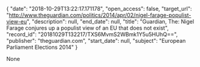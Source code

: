 {
  "date": "2018-10-29T13:22:17.171178", 
  "open_access": false, 
  "target_url": "http://www.theguardian.com/politics/2014/apr/02/nigel-farage-populist-view-eu", 
  "description": null, 
  "end_date": null, 
  "title": "Guardian, The: Nigel Farage conjures up a populist view of an EU that does not exist", 
  "record_id": "20181029T132217/TXS6MvmS2WBmk1Y5u5HUhQ==", 
  "publisher": "theguardian.com", 
  "start_date": null, 
  "subject": "European Parliament Elections 2014"
}

None
